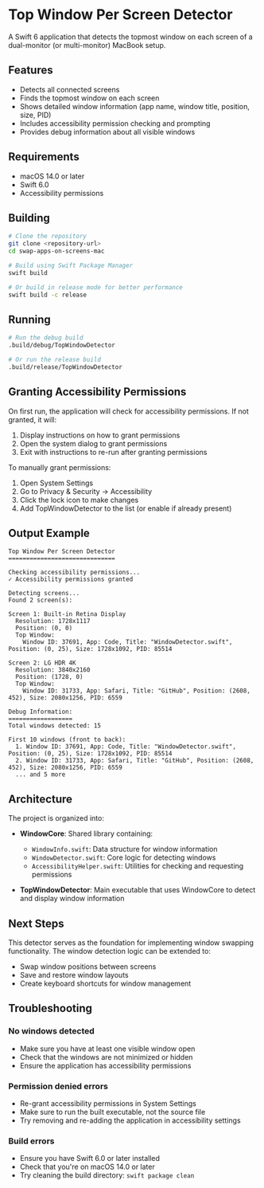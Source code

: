 # Top Window Per Screen Detector

A Swift 6 application that detects the topmost window on each screen of a dual-monitor (or multi-monitor) MacBook setup.

## Features

- Detects all connected screens
- Finds the topmost window on each screen
- Shows detailed window information (app name, window title, position, size, PID)
- Includes accessibility permission checking and prompting
- Provides debug information about all visible windows

## Requirements

- macOS 14.0 or later
- Swift 6.0
- Accessibility permissions

## Building

```bash
# Clone the repository
git clone <repository-url>
cd swap-apps-on-screens-mac

# Build using Swift Package Manager
swift build

# Or build in release mode for better performance
swift build -c release
```

## Running

```bash
# Run the debug build
.build/debug/TopWindowDetector

# Or run the release build
.build/release/TopWindowDetector
```

## Granting Accessibility Permissions

On first run, the application will check for accessibility permissions. If not granted, it will:

1. Display instructions on how to grant permissions
2. Open the system dialog to grant permissions
3. Exit with instructions to re-run after granting permissions

To manually grant permissions:
1. Open System Settings
2. Go to Privacy & Security → Accessibility
3. Click the lock icon to make changes
4. Add TopWindowDetector to the list (or enable if already present)

## Output Example

```
Top Window Per Screen Detector
==============================

Checking accessibility permissions...
✓ Accessibility permissions granted

Detecting screens...
Found 2 screen(s):

Screen 1: Built-in Retina Display
  Resolution: 1728x1117
  Position: (0, 0)
  Top Window:
    Window ID: 37691, App: Code, Title: "WindowDetector.swift", Position: (0, 25), Size: 1728x1092, PID: 85514

Screen 2: LG HDR 4K
  Resolution: 3840x2160
  Position: (1728, 0)
  Top Window:
    Window ID: 31733, App: Safari, Title: "GitHub", Position: (2608, 452), Size: 2080x1256, PID: 6559

Debug Information:
==================
Total windows detected: 15

First 10 windows (front to back):
  1. Window ID: 37691, App: Code, Title: "WindowDetector.swift", Position: (0, 25), Size: 1728x1092, PID: 85514
  2. Window ID: 31733, App: Safari, Title: "GitHub", Position: (2608, 452), Size: 2080x1256, PID: 6559
  ... and 5 more
```

## Architecture

The project is organized into:

- **WindowCore**: Shared library containing:
  - `WindowInfo.swift`: Data structure for window information
  - `WindowDetector.swift`: Core logic for detecting windows
  - `AccessibilityHelper.swift`: Utilities for checking and requesting permissions
  
- **TopWindowDetector**: Main executable that uses WindowCore to detect and display window information

## Next Steps

This detector serves as the foundation for implementing window swapping functionality. The window detection logic can be extended to:

- Swap window positions between screens
- Save and restore window layouts
- Create keyboard shortcuts for window management

## Troubleshooting

### No windows detected
- Make sure you have at least one visible window open
- Check that the windows are not minimized or hidden
- Ensure the application has accessibility permissions

### Permission denied errors
- Re-grant accessibility permissions in System Settings
- Make sure to run the built executable, not the source file
- Try removing and re-adding the application in accessibility settings

### Build errors
- Ensure you have Swift 6.0 or later installed
- Check that you're on macOS 14.0 or later
- Try cleaning the build directory: `swift package clean`